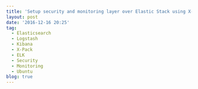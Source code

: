 ```yaml
---
title: 'Setup security and monitoring layer over Elastic Stack using X-Pack'
layout: post
date: '2016-12-16 20:25'
tag:
  - Elasticsearch
  - Logstash
  - Kibana
  - X-Pack
  - ELK
  - Security
  - Monitoring
  - Ubuntu
blog: true
---
```

